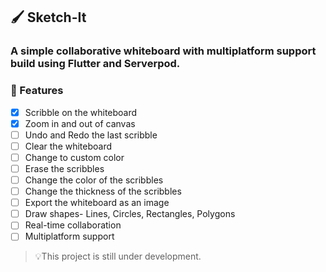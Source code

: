 ## 🖌️ Sketch-It

### A simple collaborative whiteboard with multiplatform support build using Flutter and Serverpod.

### 🚀 Features

- [x] Scribble on the whiteboard
- [x] Zoom in and out of canvas
- [ ] Undo and Redo the last scribble
- [ ] Clear the whiteboard
- [ ] Change to custom color
- [ ] Erase the scribbles
- [ ] Change the color of the scribbles
- [ ] Change the thickness of the scribbles
- [ ] Export the whiteboard as an image
- [ ] Draw shapes- Lines, Circles, Rectangles, Polygons
- [ ] Real-time collaboration
- [ ] Multiplatform support

> 💡This project is still under development.

